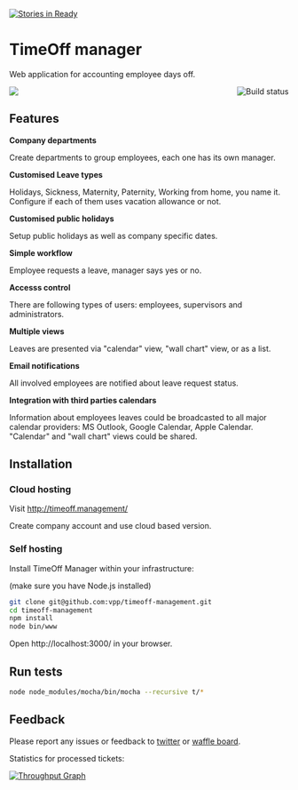 [![Stories in Ready](https://badge.waffle.io/vpp/timeoff-management.png?label=ready&title=Ready)](https://waffle.io/vpp/timeoff-management)
# TimeOff manager

Web application for accounting employee days off.

<a href="https://travis-ci.org/vpp/timeoff-management"><img align="right" src="https://travis-ci.org/vpp/timeoff-management.svg" alt="Build status" /></a>

<a href="https://codeclimate.com/github/vpp/timeoff-management"><img  src="https://codeclimate.com/github/vpp/timeoff-management/badges/gpa.svg" /></a>

## Features 

**Company departments**

 Create departments to group employees, each one has its own manager.

**Customised Leave types** 

Holidays, Sickness, Maternity, Paternity, Working from home, you name it. Configure if each of them uses vacation allowance or not.

**Customised public holidays**

Setup public holidays as well as company specific dates.

**Simple workflow**

Employee requests a leave, manager says yes or no.

**Accesss control**

There are following types of users: employees, supervisors and administrators.

**Multiple views**

Leaves are presented via "calendar" view, "wall chart" view, or as a list.

**Email notifications**

All involved employees are notified about leave request status.

**Integration with third parties calendars**

Information about employees leaves could be broadcasted to all major calendar providers: MS Outlook, Google Calendar, Apple Calendar. "Calendar" and "wall chart" views could be shared.

## Installation

### Cloud hosting

Visit http://timeoff.management/ 

Create company account and use cloud based version.

### Self hosting

Install TimeOff Manager within your infrastructure:

(make sure you have Node.js installed)

```bash
git clone git@github.com:vpp/timeoff-management.git
cd timeoff-management
npm install
node bin/www
```
Open http://localhost:3000/ in your browser.

## Run tests

```bash
node node_modules/mocha/bin/mocha --recursive t/*
```

## Feedback

Please report any issues or feedback to <a href="https://twitter.com/FreeTimeOffApp">twitter</a> or <a href="https://waffle.io/vpp/timeoff-management">waffle board</a>.

Statistics for processed tickets:

[![Throughput Graph](https://graphs.waffle.io/vpp/timeoff-management/throughput.svg)](https://waffle.io/vpp/timeoff-management/metrics)
